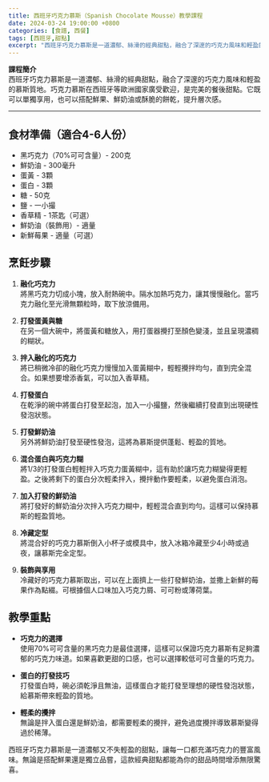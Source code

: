 ```yaml
---
title: 西班牙巧克力慕斯（Spanish Chocolate Mousse）教學課程
date: 2024-03-24 19:00:00 +0800
categories: [食譜, 西餐]
tags: [西班牙,甜點] 
excerpt: "西班牙巧克力慕斯是一道濃郁、絲滑的經典甜點，融合了深邃的巧克力風味和輕盈的慕斯質地。巧克力慕斯在西班牙等歐洲國家廣受歡迎，是完美的餐後甜點。它既可以單獨享用，也可以搭配鮮果、鮮奶油或酥脆的餅乾，提升層次感"
---
```


**課程簡介**  
西班牙巧克力慕斯是一道濃郁、絲滑的經典甜點，融合了深邃的巧克力風味和輕盈的慕斯質地。巧克力慕斯在西班牙等歐洲國家廣受歡迎，是完美的餐後甜點。它既可以單獨享用，也可以搭配鮮果、鮮奶油或酥脆的餅乾，提升層次感。

---

## 食材準備（適合4-6人份）

- 黑巧克力（70%可可含量）- 200克  
- 鮮奶油 - 300毫升  
- 蛋黃 - 3顆  
- 蛋白 - 3顆  
- 糖 - 50克  
- 鹽 - 一小撮  
- 香草精 - 1茶匙（可選）  
- 鮮奶油（裝飾用）- 適量  
- 新鮮莓果 - 適量（可選）  

## 烹飪步驟

1. **融化巧克力**  
   將黑巧克力切成小塊，放入耐熱碗中。隔水加熱巧克力，讓其慢慢融化。當巧克力融化至光滑無顆粒時，取下放涼備用。

2. **打發蛋黃與糖**  
   在另一個大碗中，將蛋黃和糖放入，用打蛋器攪打至顏色變淺，並且呈現濃稠的糊狀。

3. **拌入融化的巧克力**  
   將已稍微冷卻的融化巧克力慢慢加入蛋黃糊中，輕輕攪拌均勻，直到完全混合。如果想要增添香氣，可以加入香草精。

4. **打發蛋白**  
   在乾淨的碗中將蛋白打發至起泡，加入一小撮鹽，然後繼續打發直到出現硬性發泡狀態。

5. **打發鮮奶油**  
   另外將鮮奶油打發至硬性發泡，這將為慕斯提供蓬鬆、輕盈的質地。

6. **混合蛋白與巧克力糊**  
   將1/3的打發蛋白輕輕拌入巧克力蛋黃糊中，這有助於讓巧克力糊變得更輕盈。之後將剩下的蛋白分次輕柔拌入，攪拌動作要輕柔，以避免蛋白消泡。

7. **加入打發的鮮奶油**  
   將打發好的鮮奶油分次拌入巧克力糊中，輕輕混合直到均勻。這樣可以保持慕斯的輕盈質地。

8. **冷藏定型**  
   將混合好的巧克力慕斯倒入小杯子或模具中，放入冰箱冷藏至少4小時或過夜，讓慕斯完全定型。

9. **裝飾與享用**  
   冷藏好的巧克力慕斯取出，可以在上面擠上一些打發鮮奶油，並撒上新鮮的莓果作為點綴。可根據個人口味加入巧克力屑、可可粉或薄荷葉。

## 教學重點

- **巧克力的選擇**  
  使用70%可可含量的黑巧克力是最佳選擇，這樣可以保證巧克力慕斯有足夠濃郁的巧克力味道。如果喜歡更甜的口感，也可以選擇較低可可含量的巧克力。

- **蛋白的打發技巧**  
  打發蛋白時，碗必須乾淨且無油，這樣蛋白才能打發至理想的硬性發泡狀態，給慕斯帶來輕盈的質地。

- **輕柔的攪拌**  
  無論是拌入蛋白還是鮮奶油，都需要輕柔的攪拌，避免過度攪拌導致慕斯變得過於稀薄。

西班牙巧克力慕斯是一道濃郁又不失輕盈的甜點，讓每一口都充滿巧克力的豐富風味。無論是搭配鮮果還是獨立品嘗，這款經典甜點都能為你的甜品時間增添無限驚喜。
